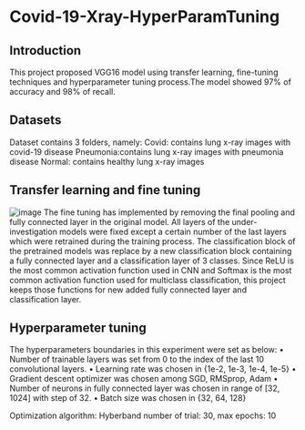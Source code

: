 # Covid-19-Xray-HyperParamTuning
## Introduction
This project proposed VGG16 model using transfer learning, fine-tuning techniques and hyperparameter tuning process.The model showed 97% of accuracy and 98% of recall. 

## Datasets 
Dataset contains 3 folders, namely:
Covid: contains lung x-ray images with covid-19 disease
Pneumonia:contains lung x-ray images with pneumonia disease
Normal: contains healthy lung x-ray images

## Transfer learning and fine tuning
![image](https://user-images.githubusercontent.com/36075177/161779271-d7caf194-a366-479b-b77a-e9bd81eb282b.png)
The fine tuning has implemented by removing the final pooling and fully connected layer in the original model. All layers of the under-investigation models were fixed except a certain number of the last layers which were retrained during the training process. The classification block of the pretrained models was replace by a new classification block containing a fully connected layer and a classification layer of 3 classes. Since ReLU is the most common activation function used in CNN and Softmax is the most common activation function used for multiclass classification, this project keeps those functions for new added fully connected layer and classification layer. 

## Hyperparameter tuning
The hyperparameters boundaries in this experiment were set as below: 
•	Number of trainable layers was set from 0 to the index of the last 10 convolutional layers.
•	Learning rate was chosen in {1e-2, 1e-3, 1e-4, 1e-5}
•	Gradient descent optimizer was chosen among SGD, RMSprop, Adam
•	Number of neurons in fully connected layer was chosen in range of [32, 1024] with step of 32. 
•	Batch size was chosen in {32, 64, 128}

Optimization algorithm: Hyberband
number of trial: 30, max epochs: 10
